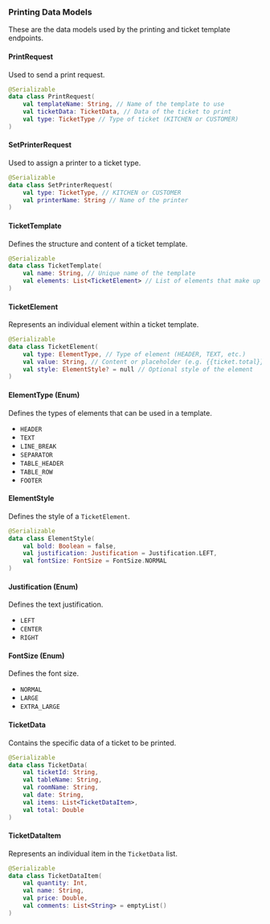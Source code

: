### Printing Data Models

These are the data models used by the printing and ticket template endpoints.

#### PrintRequest

Used to send a print request.

```kotlin
@Serializable
data class PrintRequest(
    val templateName: String, // Name of the template to use
    val ticketData: TicketData, // Data of the ticket to print
    val type: TicketType // Type of ticket (KITCHEN or CUSTOMER)
)
```

#### SetPrinterRequest

Used to assign a printer to a ticket type.

```kotlin
@Serializable
data class SetPrinterRequest(
    val type: TicketType, // KITCHEN or CUSTOMER
    val printerName: String // Name of the printer
)
```

#### TicketTemplate

Defines the structure and content of a ticket template.

```kotlin
@Serializable
data class TicketTemplate(
    val name: String, // Unique name of the template
    val elements: List<TicketElement> // List of elements that make up the ticket
)
```

#### TicketElement

Represents an individual element within a ticket template.

```kotlin
@Serializable
data class TicketElement(
    val type: ElementType, // Type of element (HEADER, TEXT, etc.)
    val value: String, // Content or placeholder (e.g. {{ticket.total}})
    val style: ElementStyle? = null // Optional style of the element
)
```

#### ElementType (Enum)

Defines the types of elements that can be used in a template.

- `HEADER`
- `TEXT`
- `LINE_BREAK`
- `SEPARATOR`
- `TABLE_HEADER`
- `TABLE_ROW`
- `FOOTER`

#### ElementStyle

Defines the style of a `TicketElement`.

```kotlin
@Serializable
data class ElementStyle(
    val bold: Boolean = false,
    val justification: Justification = Justification.LEFT,
    val fontSize: FontSize = FontSize.NORMAL
)
```

#### Justification (Enum)

Defines the text justification.

- `LEFT`
- `CENTER`
- `RIGHT`

#### FontSize (Enum)

Defines the font size.

- `NORMAL`
- `LARGE`
- `EXTRA_LARGE`

#### TicketData

Contains the specific data of a ticket to be printed.

```kotlin
@Serializable
data class TicketData(
    val ticketId: String,
    val tableName: String,
    val roomName: String,
    val date: String,
    val items: List<TicketDataItem>,
    val total: Double
)
```

#### TicketDataItem

Represents an individual item in the `TicketData` list.

```kotlin
@Serializable
data class TicketDataItem(
    val quantity: Int,
    val name: String,
    val price: Double,
    val comments: List<String> = emptyList()
)
```
